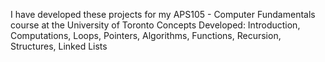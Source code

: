 I have developed these projects for my APS105 - Computer Fundamentals course at the University of Toronto
Concepts Developed: Introduction, Computations, Loops, Pointers, Algorithms, Functions, Recursion, Structures, Linked Lists

